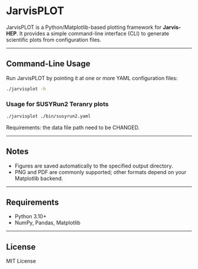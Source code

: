# JarvisPLOT

JarvisPLOT is a Python/Matplotlib-based plotting framework for **Jarvis-HEP**.
It provides a simple command-line interface (CLI) to generate scientific plots from configuration files.

---

## Command-Line Usage

Run JarvisPLOT by pointing it at one or more YAML configuration files:

```bash
./jarvisplot -h 
```

### Usage for SUSYRun2 Teranry plots

  ```bash
  ./jarvisplot ./bin/susyrun2.yaml
  ```
Requirements: the data file path need to be CHANGED. 

---

## Notes

- Figures are saved automatically to the specified output directory.
- PNG and PDF are commonly supported; other formats depend on your Matplotlib backend.

---

## Requirements

- Python 3.10+
- NumPy, Pandas, Matplotlib

---

## License

MIT License